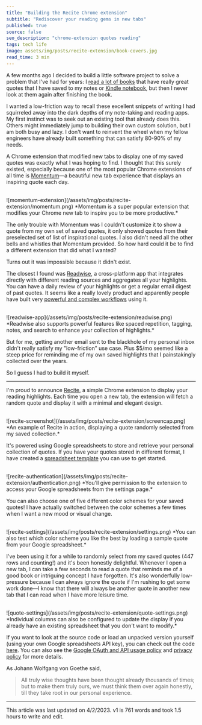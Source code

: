 ```yaml
---
title: "Building the Recite Chrome extension"
subtitle: "Rediscover your reading gems in new tabs"
published: true
source: false
seo_description: "chrome-extension quotes reading"
tags: tech life
image: assets/img/posts/recite-extension/book-covers.jpg
read_time: 3 min
---
```


A few months ago I decided to build a little software project to solve a problem that I've had for years: I [read a lot of books](/blog/2023/01/16/holiday-books/) that have really great quotes that I have saved to my notes or [Kindle notebook](https://read.amazon.com/kp/notebook), but then I never look at them again after finishing the book.

I wanted a low-friction way to recall these excellent snippets of writing I had squirreled away into the dark depths of my note-taking and reading apps. My first instinct was to seek out an existing tool that already does this. Others might immediately jump to building their own custom solution, but I am both busy and lazy. I don't want to reinvent the wheel when my fellow engineers have already built something that can satisfy 80-90% of my needs.

A Chrome extension that modified new tabs to display one of my saved quotes was exactly what I was hoping to find. I thought that this surely existed, especially because one of the most popular Chrome extensions of all time is [Momentum](https://chrome.google.com/webstore/detail/momentum/laookkfknpbbblfpciffpaejjkokdgca?hl=en&__hstc=20629287.a51a184b1f4b68b5a109abeccb174b23.1628192355924.1630000442296.1630011805805.80&__hssc=20629287.1.1630011805805&__hsfp=4043529008)—a beautiful new tab experience that displays an inspiring quote each day.

<br />
![momentum-extension](/assets/img/posts/recite-extension/momentum.png)
*Momentum is a super popular extension that modifies your Chrome new tab to inspire you to be more productive.*
<br />

The only trouble with Momentum was I couldn't customize it to show a quote from my own set of saved quotes, it only showed quotes from their preselected set of list of inspirational quotes. I also didn't need all the other bells and whistles that Momentum provided. So how hard could it be to find a different extension that did what I wanted?

Turns out it was impossible because it didn't exist.

The closest I found was [Readwise](https://readwise.io/), a cross-platform app that integrates directly with different reading sources and aggregates all your highlights. You can have a daily review of your highlights or get a regular email digest of past quotes. It seems like a really lovely product and apparently people have built very [powerful and complex workflows](https://www.roxinekee.com/blog/readwise) using it.

<br />
![readwise-app](/assets/img/posts/recite-extension/readwise.png)
*Readwise also supports powerful features like spaced repetition, tagging, notes, and search to enhance your collection of highlights.*
<br />

But for me, getting another email sent to the blackhole of my personal inbox didn't really satisfy my "low-friction" use case. Plus $5/mo seemed like a steep price for reminding me of my own saved highlights that I painstakingly collected over the years.

So I guess I had to build it myself.

<hr class="section-divider" />

I'm proud to announce [Recite](https://chrome.google.com/webstore/detail/recite/jpngepoglfflfacfcjfodbgnmhejlaoa?hl=en&authuser=0), a simple Chrome extension to display your reading highlights. Each time you open a new tab, the extension will fetch a random quote and display it with a minimal and elegant design.

<br />
![recite-screenshot](/assets/img/posts/recite-extension/screencap.png)
*An example of Recite in action, displaying a quote randomly selected from my saved collection.*
<br />

It's powered using Google spreadsheets to store and retrieve your personal collection of quotes. If you have your quotes stored in different format, I have created a [spreadsheet template](https://docs.google.com/spreadsheets/d/1TsE9HSxYSaYHVrgprOMYRpm6N5E96F8bejeff_t9nqc/edit#gid=0) you can use to get started.

<br />
![recite-authentication](/assets/img/posts/recite-extension/authentication.png)
*You'll give permission to the extension to access your Google spreadsheets from the settings page.*
<br />

You can also choose one of five different color schemes for your saved quotes! I have actually switched between the color schemes a few times when I want a new mood or visual change.

<br />
![recite-settings](/assets/img/posts/recite-extension/settings.png)
*You can also test which color scheme you like the best by loading a sample quote from your Google spreadsheet.*
<br />

I've been using it for a while to randomly select from my saved quotes (447 rows and counting!) and it's been honestly delightful. Whenever I open a new tab, I can take a few seconds to read a quote that reminds me of a good book or intriguing concept I have forgotten. It's also wonderfully low-pressure because I can always ignore the quote if I'm rushing to get some work done—I know that there will always be another quote in another new tab that I can read when I have more leisure time.

<br />
![quote-settings](/assets/img/posts/recite-extension/quote-settings.png)
*Individual columns can also be configured to update the display if you already have an existing spreadsheet that you don't want to modify.*
<br />

If you want to look at the source code or load an unpacked version yourself (using your own Google spreadsheets API key), you can check out the code [here](https://github.com/vivqu/recite_extension). You can also see the [Google OAuth and API usage policy](/recite/) and [privacy policy](/recite/privacy-policy/) for more details.

As Johann Wolfgang von Goethe said, 

> All truly wise thoughts have been thought already thousands of times; but to make them truly ours, we must think them over again honestly, till they take root in our personal experience.

<hr class="section-divider" />

<footer>This article was last updated on 4/2/2023. v1 is 761 words and took 1.5 hours to write and edit.</footer>